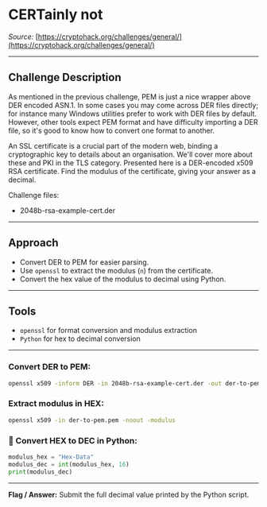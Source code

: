 
# CERTainly not

*Source:* [https://cryptohack.org/challenges/general/](https://cryptohack.org/challenges/general/)

---

## Challenge Description

As mentioned in the previous challenge, PEM is just a nice wrapper above DER encoded ASN.1. In some cases you may come across DER files directly; for instance many Windows utilities prefer to work with DER files by default. However, other tools expect PEM format and have difficulty importing a DER file, so it's good to know how to convert one format to another.

An SSL certificate is a crucial part of the modern web, binding a cryptographic key to details about an organisation. We'll cover more about these and PKI in the TLS category. Presented here is a DER-encoded x509 RSA certificate. Find the modulus of the certificate, giving your answer as a decimal.

Challenge files:
  - 2048b-rsa-example-cert.der

---

## Approach

* Convert DER to PEM for easier parsing.
* Use `openssl` to extract the modulus (`n`) from the certificate.
* Convert the hex value of the modulus to decimal using Python.

---

## Tools

* `openssl` for format conversion and modulus extraction
* `Python` for hex to decimal conversion

---


### Convert DER to PEM:

```bash
openssl x509 -inform DER -in 2048b-rsa-example-cert.der -out der-to-pem.pem
```

### Extract modulus in HEX:

```bash
openssl x509 -in der-to-pem.pem -noout -modulus
```

### 🔢 Convert HEX to DEC in Python:

```python
modulus_hex = "Hex-Data"
modulus_dec = int(modulus_hex, 16)
print(modulus_dec)
```

---

**Flag / Answer:**
Submit the full decimal value printed by the Python script.
